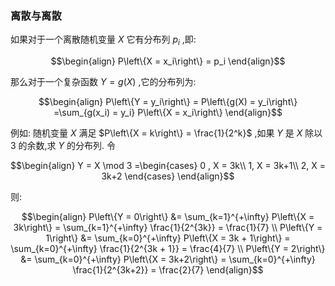 ### 离散与离散
如果对于一个离散随机变量 $X$ 它有分布列 $p_i$ ,即:

$$\begin{align}
    P\left\{X = x_i\right\} = p_i
\end{align}$$


那么对于一个复杂函数 $Y = g(X)$ ,它的分布列为:

$$\begin{align}
    P\left\{Y = y_i\right\} = P\left\{g(X) = y_i\right\} =\sum_{g(x_i) = y_i} P\left\{X = x_i\right\}
\end{align}$$

例如:
随机变量 $X$ 满足 $P\left\{X = k\right\} = \frac{1}{2^k}$ ,如果 $Y$ 是 $X$ 除以3 的余数,求 $Y$ 的分布列.
令

$$\begin{align}
    Y = X \mod 3 =\begin{cases}
        0 , X = 3k\\
        1, X = 3k+1\\
        2, X = 3k+2
    \end{cases}
\end{align}$$

则:

$$\begin{align}
    P\left\{Y = 0\right\} &= \sum_{k=1}^{+\infty} P\left\{X = 3k\right\} = \sum_{k=1}^{+\infty} \frac{1}{2^{3k}} = \frac{1}{7} \\
    P\left\{Y = 1\right\} &= \sum_{k=0}^{+\infty} P\left\{X = 3k + 1\right\} = \sum_{k=0}^{+\infty} \frac{1}{2^{3k + 1}} = \frac{4}{7} \\
    P\left\{Y = 2\right\} &= \sum_{k=0}^{+\infty} P\left\{X = 3k+2\right\} = \sum_{k=0}^{+\infty} \frac{1}{2^{3k+2}} = \frac{2}{7}
\end{align}$$


